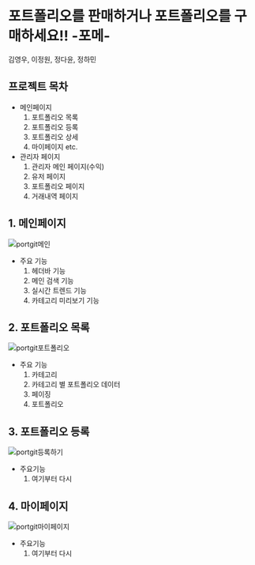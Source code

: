 # 포트폴리오를 판매하거나 포트폴리오를 구매하세요!! -포메-
  김영우, 이정원, 정다윤, 정하민


## 프로젝트 목차
- 메인페이지
  1. 포트폴리오 목록
  2. 포트폴리오 등록
  3. 포트폴리오 상세
  4. 마이페이지 etc.
- 관리자 페이지
  1. 관리자 메인 페이지(수익)
  2. 유저 페이지
  3. 포트폴리오 페이지
  4. 거래내역 페이지


## 1. 메인페이지
![portgit메인](https://user-images.githubusercontent.com/80952596/145715130-9482dbd0-6399-412e-8eed-e03eda8a5c9f.PNG)
- 주요 기능
  1. 헤더바 기능
  2. 메인 검색 기능
  3. 실시간 트렌드 기능
  4. 카테고리 미리보기 기능


## 2. 포트폴리오 목록
![portgit포트폴리오](https://user-images.githubusercontent.com/80952596/145715442-f87ca2d6-18c1-4b53-9f7a-8dd9f06d062a.PNG)
- 주요 기능
  1. 카테고리
  2. 카테고리 별 포트폴리오 데이터
  3. 페이징
  4. 포트폴리오


## 3. 포트폴리오 등록
![portgit등록하기](https://user-images.githubusercontent.com/80952596/145715538-951b1f25-905e-4e76-acfd-be18ccbba7fb.PNG)
- 주요기능
  1. 여기부터 다시


## 4. 마이페이지
![portgit마이페이지](https://user-images.githubusercontent.com/80952596/145715547-13720924-132b-4f79-9cfa-3574794bccce.PNG)
- 주요기능
  1. 여기부터 다시

